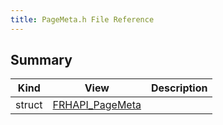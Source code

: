 ```yaml
---
title: PageMeta.h File Reference
---
```


## Summary
| Kind | View | Description |
|------|------|-------------|
|struct|[FRHAPI_PageMeta](/unreal-plugins/all/structfrhapi__pagemeta/#structFRHAPI__PageMeta)||
